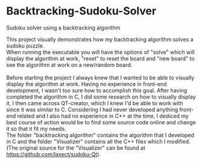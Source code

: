 # Backtracking-Sudoku-Solver
Sudoku solver using a backtracking algorithm

This project visually demonstrates how my backtracking algorithm solves a sudoku puzzle.<br>
When running the executable you will have the options of "solve" which will display the algorithm at work, "reset" to reset the board and "new board" to see the algorithm at work 
on a new/random board.<br><br> 
Before starting the project I always knew that I wanted to be able to visually display the algorithm at work. Having no experience in front-end development, I wasn't too sure 
how to accomplish this goal. After having completed the algorithm in C, I did some research on how to visually display it, I then came across QT-creator, which I knew I'd be able
to work with since it was similar to C. Considering I had never developed anything front-end related and I also had no experience in C++ at the time, I dediced my best course of
action would be to find some source code online and change it so that it fit my needs.<br> 
The folder "backtracking algorithm" contains the algorithm that I developed in C and the folder "Visualizer" contains all the C++ files which I modified. (The original source 
for the "Visualizer" can be found at https://github.com/laxect/sudoku-Qt). 

